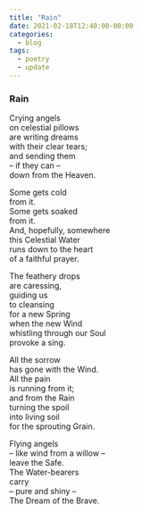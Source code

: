 ```yaml
---
title: "Rain"
date: 2021-02-18T12:40:00-00:00
categories:
  - blog
tags:
  - poetry
  - update
---
```


### Rain ###

Crying angels  
on celestial pillows  
are writing dreams  
with their clear tears;  
and sending them  
– if they can –  
down from the Heaven.

Some gets cold  
from it.  
Some gets soaked  
from it.  
And, hopefully, somewhere  
this Celestial Water  
runs down to the heart  
of a faithful prayer. 

The feathery drops  
are caressing,  
guiding us  
to cleansing  
for a new Spring  
when the new Wind  
whistling through our Soul  
provoke a sing.  

All the sorrow  
has gone with the Wind.  
All the pain  
is running from it;  
and from the Rain  
turning the spoil  
into living soil  
for the sprouting Grain.  

Flying angels  
– like wind from a willow –  
leave the Safe.  
The Water-bearers  
carry  
– pure and shiny –  
The Dream of the Brave.
